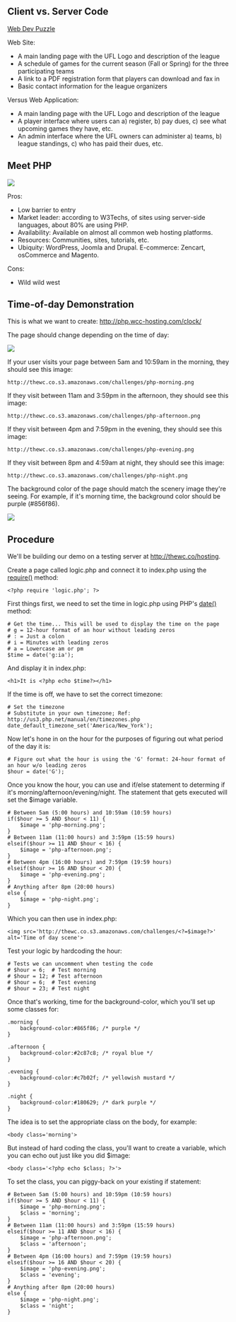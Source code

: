 ## Client vs. Server Code

[Web Dev Puzzle](http://thewc.co/images/tasks/javascript-web-dev-puzzle.png)

Web Site:

* A main landing page with the UFL Logo and description of the league
* A schedule of games for the current season (Fall or Spring) for the three participating teams
* A link to a PDF registration form that players can download and fax in
* Basic contact information for the league organizers

Versus Web Application:

* A main landing page with the UFL Logo and description of the league
* A player interface where users can a) register, b) pay dues, c) see what upcoming games they have, etc.
* An admin interface where the UFL owners can administer a) teams, b) league standings, c) who has paid their dues, etc.

## Meet PHP

<img src='http://thewc.co.s3.amazonaws.com/challenges/php-graph.png'>

Pros:

* Low barrier to entry
* Market leader: according to W3Techs, of sites using server-side languages, about 80% are using PHP.
* Availability: Available on almost all common web hosting platforms.
* Resources: Communities, sites, tutorials, etc. 
* Ubiquity: WordPress, Joomla and Drupal. E-commerce: Zencart, osCommerce and Magento.

Cons:

* Wild wild west

## Time-of-day Demonstration

This is what we want to create: <http://php.wcc-hosting.com/clock/>

The page should change depending on the time of day:

<img src="http://making-the-internet.s3.amazonaws.com/php-morning-afternoon-evening-night.png">

If your user visits your page between 5am and 10:59am in the morning, they should see this image:

	http://thewc.co.s3.amazonaws.com/challenges/php-morning.png


If they visit between 11am and 3:59pm in the afternoon, they should see this image:

	http://thewc.co.s3.amazonaws.com/challenges/php-afternoon.png


If they visit between 4pm and 7:59pm in the evening, they should see this image:

	http://thewc.co.s3.amazonaws.com/challenges/php-evening.png


If they visit between 8pm and 4:59am at night, they should see this image:

	http://thewc.co.s3.amazonaws.com/challenges/php-night.png


The background color of the page should match the scenery image they're seeing. 
For example, if it's morning time, the background color should be purple (#856f86).

<img src='http://making-the-internet.s3.amazonaws.com/php-colors.png'>


## Procedure

We'll be building our demo on a testing server at <http://thewc.co/hosting>.

Create a page called logic.php and connect it to index.php using the [require()](http://us1.php.net/require) method:

	<?php require 'logic.php'; ?>


First things first, we need to set the time in logic.php using PHP's [date()](http://us3.php.net/manual/en/function.date.php) method:


	# Get the time... This will be used to display the time on the page
	# g = 12-hour format of an hour without leading zeros
	# : = Just a colon
	# i = Minutes with leading zeros
	# a = Lowercase am or pm
	$time = date('g:ia');


And display it in index.php:

	<h1>It is <?php echo $time?></h1>
	
	
If the time is off, we have to set the correct timezone:

	# Set the timezone
	# Substitute in your own timezone; Ref: http://us3.php.net/manual/en/timezones.php
	date_default_timezone_set('America/New_York');
	
Now let's hone in on the hour for the purposes of figuring out what period of the day it is:

	# Figure out what the hour is using the 'G' format: 24-hour format of an hour w/o leading zeros
	$hour = date('G');
	
	
Once you know the hour, you can use and if/else statement to determing if it's morning/afternoon/evening/night. 
The statement that gets executed will set the $image variable.

	# Between 5am (5:00 hours) and 10:59am (10:59 hours)
	if($hour >= 5 AND $hour < 11) {
		$image = 'php-morning.png';
	}
	# Between 11am (11:00 hours) and 3:59pm (15:59 hours)
	elseif($hour >= 11 AND $hour < 16) {
		$image = 'php-afternoon.png';
	}
	# Between 4pm (16:00 hours) and 7:59pm (19:59 hours)
	elseif($hour >= 16 AND $hour < 20) {
		$image = 'php-evening.png';
	}
	# Anything after 8pm (20:00 hours)
	else {
		$image = 'php-night.png';
	}
	
Which you can then use in index.php:

	<img src='http://thewc.co.s3.amazonaws.com/challenges/<?=$image?>' alt='Time of day scene'>
	
Test your logic by hardcoding the hour:

	# Tests we can uncomment when testing the code
	# $hour = 6;  # Test morning
	# $hour = 12; # Test afternoon
	# $hour = 6;  # Test evening
	# $hour = 23; # Test night

Once that's working, time for the background-color, which you'll set up some classes for:

	.morning {
		background-color:#865f86; /* purple */
	}
	
	.afternoon {
		background-color:#2c87c8; /* royal blue */
	}
	
	.evening {
		background-color:#c7b02f; /* yellowish mustard */
	}
	
	.night {
		background-color:#180629; /* dark purple */
	}

The idea is to set the appropriate class on the body, for example:

	<body class='morning'>

But instead of hard coding the class, you'll want to create a variable, which you can echo out just like you did $image:	
	
	<body class='<?php echo $class; ?>'>

To set the class, you can piggy-back on your existing if statement:

	# Between 5am (5:00 hours) and 10:59pm (10:59 hours)
	if($hour >= 5 AND $hour < 11) {
		$image = 'php-morning.png';
		$class = 'morning';
	}
	# Between 11am (11:00 hours) and 3:59pm (15:59 hours)
	elseif($hour >= 11 AND $hour < 16) {
		$image = 'php-afternoon.png';
		$class = 'afternoon';
	}
	# Between 4pm (16:00 hours) and 7:59pm (19:59 hours)
	elseif($hour >= 16 AND $hour < 20) {
		$image = 'php-evening.png';
		$class = 'evening';
	}
	# Anything after 8pm (20:00 hours)
	else {
		$image = 'php-night.png';
		$class = 'night';
	}